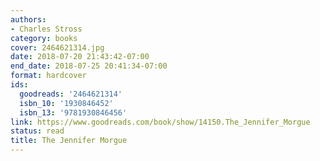 ```yaml
---
authors:
- Charles Stross
category: books
cover: 2464621314.jpg
date: 2018-07-20 21:43:42-07:00
end_date: 2018-07-25 20:41:34-07:00
format: hardcover
ids:
  goodreads: '2464621314'
  isbn_10: '1930846452'
  isbn_13: '9781930846456'
link: https://www.goodreads.com/book/show/14150.The_Jennifer_Morgue
status: read
title: The Jennifer Morgue
---
```

